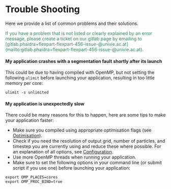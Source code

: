 # Trouble Shooting

Here we provide a list of common problems and their solutions. 

<span style="color:seagreen;">
If you have a problem that is not listed or clearly explained by an error message, please create a ticket on our gitlab page by emailing to [gitlab.phaidra+flexpart-flexpart-456-issue-@univie.ac.at](mailto:gitlab.phaidra+flexpart-flexpart-456-issue-@univie.ac.at).
</span>

#### **My application crashes with a segmentation fault shortly after its launch**
This could be due to having compiled with OpenMP, but not setting the following `ulimit` before launching your application, resulting in too little memory per core:
~~~
ulimit -s unlimited
~~~

#### **My application is unexpectedly slow**
There could be many reasons for this to happen, here are some tips to make your application faster:

- Make sure you compiled using appropriate optimisation flags (see [Optimisation](building.md#paths)).
- Check if you need the resolution of output grid, number of particles, and timestep you are currently using and reduce these where possible. For an explanation of all options, see [Configuration](configuration.md).
- Use more OpenMP threads when running your application.
- Make sure to set the following options in your command line (or submit script if you use one) before launching your application:
~~~
export OMP_PLACES=cores
export OMP_PROC_BIND=true
~~~

